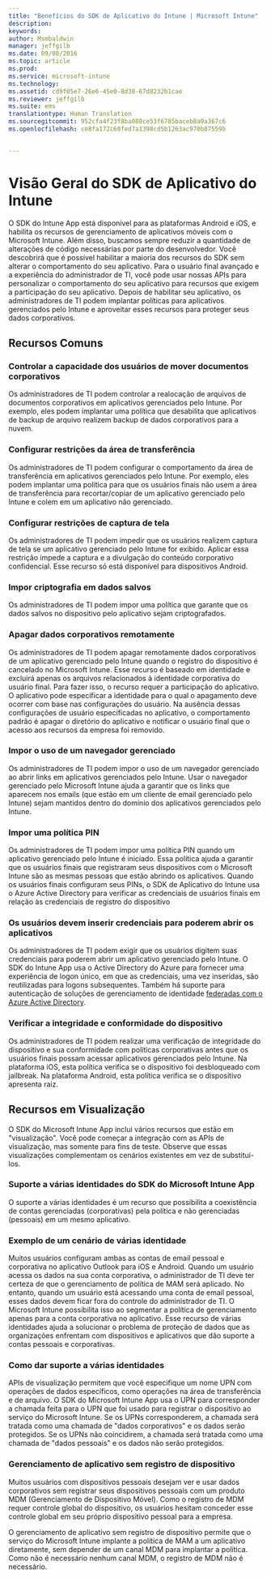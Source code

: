 ```yaml
---
title: "Benefícios do SDK de Aplicativo do Intune | Microsoft Intune"
description: 
keywords: 
author: Msmbaldwin
manager: jeffgilb
ms.date: 09/08/2016
ms.topic: article
ms.prod: 
ms.service: microsoft-intune
ms.technology: 
ms.assetid: cd9f05e7-26e6-45e0-8d38-67d8232b1cae
ms.reviewer: jeffgilb
ms.suite: ems
translationtype: Human Translation
ms.sourcegitcommit: 952cfa4f23f8ba080ce53f6785baceb8a0a367c6
ms.openlocfilehash: ce8fa172c68fed7a1398cd5b1263ac970b87559b


---
```


# Visão Geral do SDK de Aplicativo do Intune
O SDK do Intune App está disponível para as plataformas Android e iOS, e habilita os recursos de gerenciamento de aplicativos móveis com o Microsoft Intune. Além disso, buscamos sempre reduzir a quantidade de alterações de código necessárias por parte do desenvolvedor. Você descobrirá que é possível habilitar a maioria dos recursos do SDK sem alterar o comportamento do seu aplicativo. Para o usuário final avançado e a experiência do administrador de TI, você pode usar nossas APIs para personalizar o comportamento do seu aplicativo para recursos que exigem a participação do seu aplicativo. Depois de habilitar seu aplicativo, os administradores de TI podem implantar políticas para aplicativos gerenciados pelo Intune e aproveitar esses recursos para proteger seus dados corporativos.

## Recursos Comuns

### Controlar a capacidade dos usuários de mover documentos corporativos
Os administradores de TI podem controlar a realocação de arquivos de documentos corporativos em aplicativos gerenciados pelo Intune. Por exemplo, eles podem implantar uma política que desabilita que aplicativos de backup de arquivo realizem backup de dados corporativos para a nuvem.

### Configurar restrições da área de transferência
Os administradores de TI podem configurar o comportamento da área de transferência em aplicativos gerenciados pelo Intune. Por exemplo, eles podem implantar uma política para que os usuários finais não usem a área de transferência para recortar/copiar de um aplicativo gerenciado pelo Intune e colem em um aplicativo não gerenciado.

### Configurar restrições de captura de tela
Os administradores de TI podem impedir que os usuários realizem captura de tela se um aplicativo gerenciado pelo Intune for exibido. Aplicar essa restrição impede a captura e a divulgação do conteúdo corporativo confidencial. Esse recurso só está disponível para dispositivos Android.

### Impor criptografia em dados salvos
Os administradores de TI podem impor uma política que garante que os dados salvos no dispositivo pelo aplicativo sejam criptografados.

### Apagar dados corporativos remotamente
Os administradores de TI podem apagar remotamente dados corporativos de um aplicativo gerenciado pelo Intune quando o registro do dispositivo é cancelado no Microsoft Intune. Esse recurso é baseado em identidade e excluirá apenas os arquivos relacionados à identidade corporativa do usuário final. Para fazer isso, o recurso requer a participação do aplicativo. O aplicativo pode especificar a identidade para o qual o apagamento deve ocorrer com base nas configurações do usuário. Na ausência dessas configurações de usuário especificadas no aplicativo, o comportamento padrão é apagar o diretório do aplicativo e notificar o usuário final que o acesso aos recursos da empresa foi removido.

### Impor o uso de um navegador gerenciado
Os administradores de TI podem impor o uso de um navegador gerenciado ao abrir links em aplicativos gerenciados pelo Intune. Usar o navegador gerenciado pelo Microsoft Intune ajuda a garantir que os links que aparecem nos emails (que estão em um cliente de email gerenciado pelo Intune) sejam mantidos dentro do domínio dos aplicativos gerenciados pelo Intune.

### Impor uma política PIN
Os administradores de TI podem impor uma política PIN quando um aplicativo gerenciado pelo Intune é iniciado. Essa política ajuda a garantir que os usuários finais que registraram seus dispositivos com o Microsoft Intune são as mesmas pessoas que estão abrindo os aplicativos. Quando os usuários finais configuram seus PINs, o SDK de Aplicativo do Intune usa o Azure Active Directory para verificar as credenciais de usuários finais em relação às credenciais de registro do dispositivo

### Os usuários devem inserir credenciais para poderem abrir os aplicativos
Os administradores de TI podem exigir que os usuários digitem suas credenciais para poderem abrir um aplicativo gerenciado pelo Intune. O SDK do Intune App usa o Active Directory do Azure para fornecer uma experiência de logon único, em que as credenciais, uma vez inseridas, são reutilizadas para logons subsequentes. Também há suporte para autenticação de soluções de gerenciamento de identidade [federadas com o Azure Active Directory](https://msdn.microsoft.com/library/azure/jj679342.aspx).

### Verificar a integridade e conformidade do dispositivo
Os administradores de TI podem realizar uma verificação de integridade do dispositivo e sua conformidade com políticas corporativas antes que os usuários finais possam acessar aplicativos gerenciados pelo Intune. Na plataforma iOS, esta política verifica se o dispositivo foi desbloqueado com jailbreak. Na plataforma Android, esta política verifica se o dispositivo apresenta raiz.

## Recursos em Visualização
O SDK do Microsoft Intune App inclui vários recursos que estão em "visualização". Você pode começar a integração com as APIs de visualização, mas somente para fins de teste. Observe que essas visualizações complementam os cenários existentes em vez de substitui-los.

### Suporte a várias identidades do SDK do Microsoft Intune App
O suporte a várias identidades é um recurso que possibilita a coexistência de contas gerenciadas (corporativas) pela política e não gerenciadas (pessoais) em um mesmo aplicativo.

### Exemplo de um cenário de várias identidade
Muitos usuários configuram ambas as contas de email pessoal e corporativa no aplicativo Outlook para iOS e Android. Quando um usuário acessa os dados na sua conta corporativa, o administrador de TI deve ter certeza de que o gerenciamento de política de MAM será aplicado. No entanto, quando um usuário está acessando uma conta de email pessoal, esses dados devem ficar fora do controle do administrador de TI. O Microsoft Intune possibilita isso ao segmentar a política de gerenciamento apenas para a conta corporativa no aplicativo. Esse recurso de várias identidades ajuda a solucionar o problema de proteção de dados que as organizações enfrentam com dispositivos e aplicativos que dão suporte a contas pessoais e corporativas.

### Como dar suporte a várias identidades
APIs de visualização permitem que você especifique um nome UPN com operações de dados específicos, como operações na área de transferência e de arquivo. O SDK do Microsoft Intune App usa o UPN para corresponder a chamada feita para o UPN que foi usado para registrar o dispositivo ao serviço do Microsoft Intune. Se os UPNs corresponderem, a chamada será tratada como uma chamada de "dados corporativos" e os dados serão protegidos. Se os UPNs não coincidirem, a chamada será tratada como uma chamada de "dados pessoais" e os dados não serão protegidos.

### Gerenciamento de aplicativo sem registro de dispositivo
Muitos usuários com dispositivos pessoais desejam ver e usar dados corporativos sem registrar seus dispositivos pessoais com um produto MDM (Gerenciamento de Dispositivo Móvel). Como o registro de MDM requer controle global do dispositivo, os usuários hesitam conceder esse controle global em seu próprio dispositivo pessoal para a empresa.

O gerenciamento de aplicativo sem registro de dispositivo permite que o serviço do Microsoft Intune implante a política de MAM a um aplicativo diretamente, sem depender de um canal MDM para implantar a política. Como não é necessário nenhum canal MDM, o registro de MDM não é necessário.




<!--HONumber=Sep16_HO2-->


